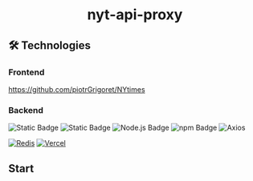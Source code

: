 
<div align="center">
  <h1>nyt-api-proxy</h1>
</div>


## 🛠️ Technologies

### Frontend
https://github.com/piotrGrigoret/NYtimes

### Backend

![Static Badge](https://img.shields.io/badge/https%3A%2F%2Fimg.shields.io%2Fbadge%2Fany_text--blue?logo=javascript&logoColor=%23F7DF1E&label=JavaScript&color=%23F7DF1E&link=https%3A%2F%2Fru.wikipedia.org%2Fwiki%2FJavaScript)
![Static Badge](https://img.shields.io/badge/4.9.4-%230d79f2?logo=TypeScript&label=TypeScript&labelColor=dark-gray)
![Node.js Badge](https://img.shields.io/badge/Node.js-20.17.0-339933?logo=node.js&label=Node.js)
![npm Badge](https://img.shields.io/badge/npm-11.1.0-CB3837?logo=npm&label=npm)
![Axios](https://img.shields.io/badge/axios-1.8.3-5A29E4?logo=axios&logoColor=white)

[![Redis](https://img.shields.io/badge/Redis-DC382D?style=for-the-badge&logo=redis&logoColor=white)](https://redis.io)
[![Vercel](https://img.shields.io/badge/Vercel-000000?style=for-the-badge&logo=vercel&logoColor=white)](https://vercel.com/ВАШ_ПРОФИЛЬ)
## Start


